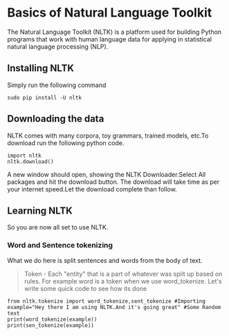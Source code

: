 # Basics of Natural Language Toolkit
The Natural Language Toolkit (NLTK) is a platform used for building Python programs that work with human language data for applying in statistical natural language processing (NLP). 

## Installing NLTK
Simply run the following command
```
sudo pip install -U nltk
```

## Downloading the data
NLTK comes with many corpora, toy grammars, trained models, etc.To download run the following python code.

```
import nltk
nltk.download()
```

A new window should open, showing the NLTK Downloader.Select All packages and hit the download button.
The download will take time as per your internet speed.Let the download complete than follow.

## Learning NLTK
So you are now all set to use NLTK.

### Word and Sentence tokenizing
What we do here is split sentences and words from the body of text.
> Token - Each "entity" that is a part of whatever was split up based on rules. For example word is a token when we use word_tokenize.
Let's write some quick code to see how its done
```
from nltk.tokenize import word_tokenize,sent_tokenize #Importing
example="Hey there I am using NLTK.And it's going great" #Some Random text
print(word_tokenize(example))
print(sen_tokenize(example))
```

